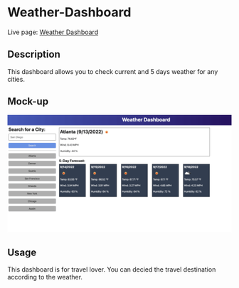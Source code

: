 # Weather-Dashboard
Live page: [Weather Dashboard](https://hiroro1989.github.io/Weather-Dashboard/)

## Description
This dashboard allows you to check current and 5 days weather for any cities.

## Mock-up
![Mock-up](./assets/weather_moekup.png)

## Usage
This dashboard is for travel lover. You can decied the travel destination according to the weather.